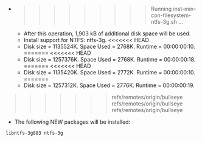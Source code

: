 * >>>>>>>>> Running inst-min-con-filesystem-ntfs-3g.sh ...
  * After this operation, 1,903 kB of additional disk space will be used.
  * Install support for NTFS: ntfs-3g.
<<<<<<< HEAD
  * Disk size = 1135524K. Space Used = 2768K. Runtime = 00:00:00:10.
=======
<<<<<<< HEAD
  * Disk size = 1257376K. Space Used = 2768K. Runtime = 00:00:00:18.
=======
<<<<<<< HEAD
  * Disk size = 1135420K. Space Used = 2772K. Runtime = 00:00:00:10.
=======
  * Disk size = 1257312K. Space Used = 2776K. Runtime = 00:00:00:19.
>>>>>>> refs/remotes/origin/bullseye
>>>>>>> refs/remotes/origin/bullseye
>>>>>>> refs/remotes/origin/bullseye
  * The following NEW packages will be installed:
  ```bash
libntfs-3g883 ntfs-3g
  ```
